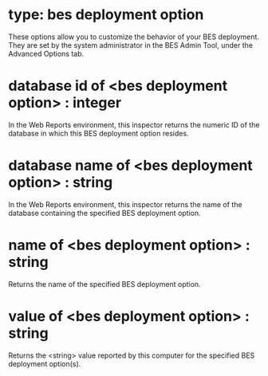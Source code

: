 # type: bes deployment option

These options allow you to customize the behavior of your BES deployment. They are set by the system administrator in the BES Admin Tool, under the Advanced Options tab.

# database id of &lt;bes deployment option&gt; : integer

In the Web Reports environment, this inspector returns the numeric ID of the database in which this BES deployment option resides.

# database name of &lt;bes deployment option&gt; : string

In the Web Reports environment, this inspector returns the name of the database containing the specified BES deployment option.

# name of &lt;bes deployment option&gt; : string

Returns the name of the specified BES deployment option.

# value of &lt;bes deployment option&gt; : string

Returns the &lt;string&gt; value reported by this computer for the specified BES deployment option(s).

